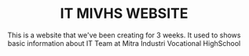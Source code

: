 <div align="center">
  <h1>IT MIVHS WEBSITE</h1>
  <p>This is a website that we've been creating for 3 weeks. It used to shows basic information about IT Team at Mitra Industri Vocational HighSchool</p>
</div>

